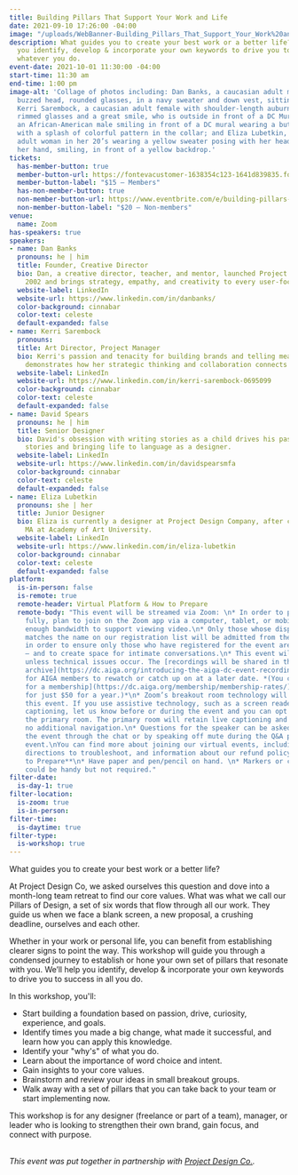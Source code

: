 ```yaml
---
title: Building Pillars That Support Your Work and Life
date: 2021-09-10 17:26:00 -04:00
image: "/uploads/WebBanner-Building_Pillars_That_Support_Your_Work%20and_Life.jpg"
description: What guides you to create your best work or a better life?  We’ll help
  you identify, develop & incorporate your own keywords to drive you to success in
  whatever you do.
event-date: 2021-10-01 11:30:00 -04:00
start-time: 11:30 am
end-time: 1:00 pm
image-alt: 'Collage of photos including: Dan Banks, a caucasian adult male with a
  buzzed head, rounded glasses, in a navy sweater and down vest, sitting outside;
  Kerri Sarembock, a caucasian adult female with shoulder-length auburn hair, red
  rimmed glasses and a great smile, who is outside in front of a DC Mural; David Spears,
  an African-American male smiling in front of a DC mural wearing a button-up shirt
  with a splash of colorful pattern in the collar; and Eliza Lubetkin, a caucasian
  adult woman in her 20’s wearing a yellow sweater posing with her head resting on
  her hand, smiling, in front of a yellow backdrop.'
tickets:
  has-member-button: true
  member-button-url: https://fontevacustomer-1638354c123-1641d839835.force.com/services/oauth2/authorize?client_id=3MVG9nthuDc9owbcOq7_07W.HriOQQPWTbMkrpOla.ajDQlTHf4_uby_mhwylcX.mJBU2O2SppTiZMS0J_HJd&response_type=code&redirect_uri=https://ikit.aiga.org/ikit_national_util/ikit-national-util-sso-redirect/&state=https%3A%2F%2Fdc.aiga.org%2Fevent%2Fbuilding-pillars-that-support-your-work-and-life%2F%3Fredirect_source%3Deventbrite_register
  member-button-label: "$15 — Members"
  has-non-member-button: true
  non-member-button-url: https://www.eventbrite.com/e/building-pillars-that-support-your-work-and-life-tickets-170368135680
  non-member-button-label: "$20 — Non-members"
venue:
  name: Zoom
has-speakers: true
speakers:
- name: Dan Banks
  pronouns: he | him
  title: Founder, Creative Director
  bio: Dan, a creative director, teacher, and mentor, launched Project Design Co in
    2002 and brings strategy, empathy, and creativity to every user-focused project.
  website-label: LinkedIn
  website-url: https://www.linkedin.com/in/danbanks/
  color-background: cinnabar
  color-text: celeste
  default-expanded: false
- name: Kerri Sarembock
  pronouns: 
  title: Art Director, Project Manager
  bio: Kerri's passion and tenacity for building brands and telling meaningful stories
    demonstrates how her strategic thinking and collaboration connects communities.
  website-label: LinkedIn
  website-url: https://www.linkedin.com/in/kerri-sarembock-0695099
  color-background: cinnabar
  color-text: celeste
  default-expanded: false
- name: David Spears
  pronouns: he | him
  title: Senior Designer
  bio: David's obsession with writing stories as a child drives his passion for crafting
    stories and bringing life to language as a designer.
  website-label: LinkedIn
  website-url: https://www.linkedin.com/in/davidspearsmfa
  color-background: cinnabar
  color-text: celeste
  default-expanded: false
- name: Eliza Lubetkin
  pronouns: she | her
  title: Junior Designer
  bio: Eliza is currently a designer at Project Design Company, after completing her
    MA at Academy of Art University.
  website-label: LinkedIn
  website-url: https://www.linkedin.com/in/eliza-lubetkin
  color-background: cinnabar
  color-text: celeste
  default-expanded: false
platform:
  is-in-person: false
  is-remote: true
  remote-header: Virtual Platform & How to Prepare
  remote-body: "This event will be streamed via Zoom: \n* In order to participate
    fully, plan to join on the Zoom app via a computer, tablet, or mobile device with
    enough bandwidth to support viewing video.\n* Only those whose display name fully
    matches the name on our registration list will be admitted from the waiting room,
    in order to ensure only those who have registered for the event are able to attend
    — and to create space for intimate conversations.\n* This event will be recorded
    unless technical issues occur. The [recordings will be shared in the AIGA DC recordings
    archive](https://dc.aiga.org/introducing-the-aiga-dc-event-recordings-archive/)
    for AIGA members to rewatch or catch up on at a later date. *(You can [register
    for a membership](https://dc.aiga.org/membership/membership-rates/) on our website
    for just $50 for a year.)*\n* Zoom’s breakout room technology will be used for
    this event. If you use assistive technology, such as a screen reader or need live
    captioning, let us know before or during the event and you can opt to stay in
    the primary room. The primary room will retain live captioning and will require
    no additional navigation.\n* Questions for the speaker can be asked live during
    the event through the chat or by speaking off mute during the Q&A portion of the
    event.\nYou can find more about joining our virtual events, including how to connect,
    directions to troubleshoot, and information about our refund policy, in our [FAQs](https://2020.dcdesignweek.org/faqs/).\n\n**How
    to Prepare**\n* Have paper and pen/pencil on hand. \n* Markers or colored pencils
    could be handy but not required."
filter-date:
  is-day-1: true
filter-location:
  is-zoom: true
  is-in-person: 
filter-time:
  is-daytime: true
filter-type:
  is-workshop: true
---
```


What guides you to create your best work or a better life?  <br>

At Project Design Co, we asked ourselves this question and dove into a month-long team retreat to find our core values. What was what we call our Pillars of Design, a set of six words that flow through all our work. They guide us when we face a blank screen, a new proposal, a crushing deadline, ourselves and each other.  <br>

Whether in your work or personal life, you can benefit from establishing clearer signs to point the way.  This workshop will guide you through a condensed journey to establish or hone your own set of pillars that resonate with you. We’ll help you identify, develop & incorporate your own keywords to drive you to success in all you do.  <br>

In this workshop, you'll:
*  Start building a foundation based on passion, drive, curiosity, experience, and goals. 
* Identify times you made a big change, what made it successful, and learn how you can apply this knowledge. 
* Identify your "why's" of what you do. 
* Learn about the importance of word choice and intent.
* Gain insights to your core values.
* Brainstorm and review your ideas in small breakout groups.
* Walk away with a set of pillars that you can take back to your team or start implementing now.  <br>

This workshop is for any designer (freelance or part of a team), manager, or leader who is looking to strengthen their own brand, gain focus, and connect with purpose.  <br><br> 

*This event was put together in partnership with [Project Design Co.](https://www.projectdesigncompany.com/).*
